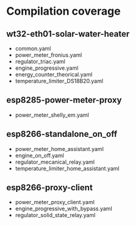 # Compilation coverage

## wt32-eth01-solar-water-heater
* common.yaml
* power_meter_fronius.yaml
* regulator_triac.yaml
* engine_progressive.yaml
* energy_counter_theorical.yaml
* temperature_limiter_DS18B20.yaml

## esp8285-power-meter-proxy
* power_meter_shelly_em.yaml

## esp8266-standalone_on_off
* power_meter_home_assistant.yaml
* engine_on_off.yaml
* regulator_mecanical_relay.yaml
* temperature_limiter_home_assistant.yaml

## esp8266-proxy-client
* power_meter_proxy_client.yaml
* engine_progressive_with_bypass.yaml
* regulator_solid_state_relay.yaml